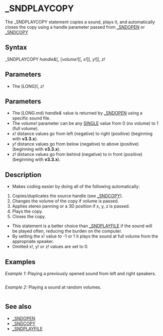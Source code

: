 # _SNDPLAYCOPY

The _SNDPLAYCOPY statement copies a sound, plays it, and automatically closes the copy using a handle parameter passed from [_SNDOPEN](_SNDOPEN.md) or [_SNDCOPY](_SNDCOPY.md)

  

## Syntax

_SNDPLAYCOPY *handle&*[, [*volume!*][, *x!*][, *y!*][, *z!*
  

## Parameters

* The [LONG](, *z!*
  

## Parameters

* The [LONG.md) *handle&* value is returned by [_SNDOPEN](_SNDOPEN.md) using a specific sound file.
* The *volume!* parameter can be any [SINGLE](SINGLE.md) value from 0 (no volume) to 1 (full volume).
* *x!* distance values go from left (negative) to right (positive) (beginning with **v3.3.x**).
* *y!* distance values go from below (negative) to above (positive) (beginning with **v3.3.x**).
* *z!* distance values go from behind (negative) to in front (positive) (beginning with **v3.3.x**).

  

## Description

* Makes coding easier by doing all of the following automatically:

1. Copies/duplicates the source handle (see [_SNDCOPY](_SNDCOPY.md)).
2. Changes the volume of the copy if volume is passed.
3. Applies stereo panning or a 3D position if x, y, z is passed.
4. Plays the copy.
5. Closes the copy.

* This statement is a better choice than [_SNDPLAYFILE](_SNDPLAYFILE.md) if the sound will be played often, reducing the burden on the computer.
* By setting the x! value to -1 or 1 it plays the sound at full volume from the appropriate speaker.
* Omitted x!, y! or z! values are set to 0.

  

## Examples

*Example 1:* Playing a previously opened sound from left and right speakers.

``` [DIM](DIM.md) [AS](AS.md) [LONG](LONG.md) h, i  h = [_SNDOPEN](_SNDOPEN.md)("explosion.wav")  [IF](IF.md) h > 0 [THEN](THEN.md)     [FOR](FOR.md) i = 0 [TO](TO.md) 9         [_LIMIT](_LIMIT.md) 1          [IF](IF.md) i [MOD](MOD.md) 2 = 0 [THEN](THEN.md)             [PRINT](PRINT.md) "Playing from right"             _SNDPLAYCOPY h, , 1         [ELSE](ELSE.md)             [PRINT](PRINT.md) "Playing from left"             _SNDPLAYCOPY h, , -1         [END IF](END IF.md)     [NEXT](NEXT.md) [END IF](END IF.md)  
```

  

*Example 2:* Playing a sound at random volumes.

``` chomp& = [_SNDOPEN](_SNDOPEN.md)("chomp.wav") [IF](IF.md) chomp& > 0 [THEN](THEN.md) _SNDPLAYCOPY chomp&, 0.5 + [RND](RND.md) * 0.49  
```

  

## See also

* [_SNDOPEN](_SNDOPEN.md)
* [_SNDCOPY](_SNDCOPY.md)
* [_SNDPLAYFILE](_SNDPLAYFILE.md)

  

